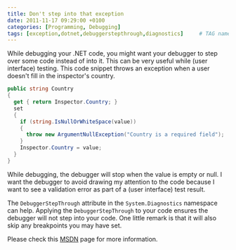 ```yaml
---
title: Don't step into that exception
date: 2011-11-17 09:29:00 +0100
categories: [Programming, Debugging]
tags: [exception,dotnet,debuggerstepthrough,diagnostics]     # TAG names should always be lowercase
---
```


While debugging your .NET code, you might want your debugger to step over some code instead of into it. This can be very useful while (user interface) testing. This code snippet throws an exception when a user doesn't fill in the inspector's country.

```csharp
public string Country
{
  get { return Inspector.Country; }
  set
  {
    if (string.IsNullOrWhiteSpace(value))
    {
      throw new ArgumentNullException("Country is a required field");
    }
    Inspector.Country = value;
  }
}
```

While debugging, the debugger will stop when the value is empty or null. I want the debugger to avoid drawing my attention to the code because I want to see a validation error as part of a (user interface) test result.

The `DebuggerStepThrough` attribute in the `System.Diagnostics` namespace can help. Applying the `DebuggerStepThrough` to your code ensures the debugger will not step into your code. One little remark is that it will also skip any breakpoints you may have set. 

Please check this [MSDN](https://learn.microsoft.com/en-us/dotnet/api/system.diagnostics.debuggerstepthroughattribute?view=net-7.0) page for more information.